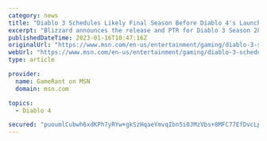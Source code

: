 ```yaml
---
category: news
title: "Diablo 3 Schedules Likely Final Season Before Diablo 4's Launch"
excerpt: "Blizzard announces the release and PTR for Diablo 3 Season 28, in what is likely to be the game's final season before Diablo 4 launches in June."
publishedDateTime: 2023-01-16T10:47:16Z
originalUrl: "https://www.msn.com/en-us/entertainment/gaming/diablo-3-schedules-likely-final-season-before-diablo-4-s-launch/ar-AA16prqD"
webUrl: "https://www.msn.com/en-us/entertainment/gaming/diablo-3-schedules-likely-final-season-before-diablo-4-s-launch/ar-AA16prqD"
type: article

provider:
  name: GameRant on MSN
  domain: msn.com

topics:
  - Diablo 4

secured: "puoumlCubwh6xdKPh7yRYw+gkSzHqaeYmvqIbn5i0JMzVbs+8MFC77EfDvcLpIoIIeK2sPB+945YbmCCSlin0Ldo6csrDTXGu3rMnnYKll/MRE6jUwZNHurHAQNQ+WB8uegK6EsoSZyRiPXVxWk9jExNjxqE0wYVYppY+dNVsMVSwM6A2gFR9Llk9MhPFBTOAXYFjtdJk+ClHvyUSv+PXeQfeSTZGShckcI5DNWRpRA8UNlyUXwFn9aZ29fuDyqZorOFYDjWknrFlBUXn1Bmk4/k0AW0qCtRymbK7uiLt/2Jr7YR9HcKFhrpA0VdGQB8pFvRgeqBxQKIET2LVOAgCtWpVvBw6FAckPXrOCVk1Hc=;sbi9pQ/3OCbXbhFb3rMDEA=="
---
```


